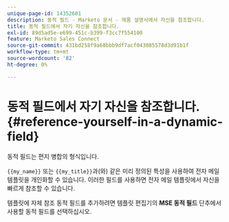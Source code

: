 ```yaml
---
unique-page-id: 14352601
description: 동적 필드 - Marketo 문서 - 제품 설명서에서 자신을 참조합니다.
title: 동적 필드에서 자기 자신을 참조합니다.
exl-id: 89d5ad5e-e699-451c-b399-f3cc7f554100
feature: Marketo Sales Connect
source-git-commit: 431bd258f9a68bbb9df7acf043085578d3d91b1f
workflow-type: tm+mt
source-wordcount: '82'
ht-degree: 0%

---
```


# 동적 필드에서 자기 자신을 참조합니다. {#reference-yourself-in-a-dynamic-field}

동적 필드는 편지 병합의 형식입니다.

`{{my_name}}` 또는 `{{my_title}}`과(와) 같은 미리 정의된 특성을 사용하여 전자 메일 템플릿을 개인화할 수 있습니다. 이러한 필드를 사용하면 전자 메일 템플릿에서 자신을 빠르게 참조할 수 있습니다.

템플릿에 자체 참조 동적 필드를 추가하려면 템플릿 편집기의 **MSE 동적 필드** 단추에서 사용할 동적 필드를 선택하십시오.
